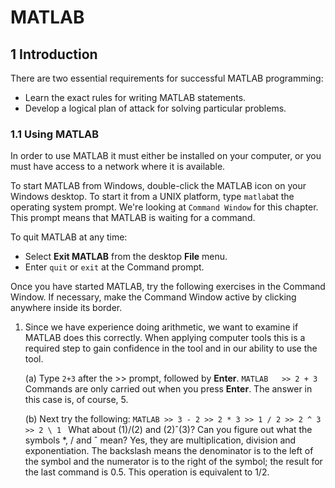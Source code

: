 # MATLAB

## 1 Introduction
There are two essential requirements for successful MATLAB programming:
-	Learn the exact rules for writing MATLAB statements.
-	Develop a logical plan of attack for solving particular problems.

### 1.1 Using MATLAB
In order to use MATLAB it must either be installed on your computer, or you
must have access to a network where it is available.

To start MATLAB from Windows, double-click the MATLAB icon on your Windows desktop.
To start it from a UNIX platform, type `matlab`at the operating system prompt.
We're looking at `Command Window` for this chapter. This prompt means that MATLAB is waiting for a command.

To quit MATLAB at any time:
-	Select <strong>Exit MATLAB</strong> from the desktop <strong>File</strong> menu.
-	Enter `quit` or `exit` at the Command prompt.

Once you have started MATLAB, try the following exercises in the Command
Window. If necessary, make the Command Window active by clicking anywhere
inside its border.

1. Since we have experience doing arithmetic, we want to examine if MATLAB
does this correctly. When applying computer tools this is a required step
to gain confidence in the tool and in our ability to use the tool.
	
	(a) Type `2+3` after the >> prompt, followed by <strong>Enter</strong>.
	  	```MATLAB  
		 >> 2 + 3
		```
		Commands are only carried out when you press <strong>Enter</strong>. The answer in
		this case is, of course, 5.

	(b) Next try the following:
		```MATLAB
		>> 3 - 2
		>> 2 * 3
		>> 1 / 2
		>> 2 ^ 3
		>> 2 \ 1
		```
		What about (1)/(2) and (2)ˆ(3)? Can you figure out what the
		symbols *, / and ˆ mean? Yes, they are multiplication, division
		and exponentiation. The backslash means the denominator is to the
		left of the symbol and the numerator is to the right of the symbol;
		the result for the last command is 0.5. This operation is equivalent
		to 1/2.
		
